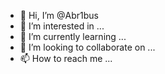 - 👋 Hi, I’m @Abr1bus
- 👀 I’m interested in ...
- 🌱 I’m currently learning ...
- 💞️ I’m looking to collaborate on ...
- 📫 How to reach me ...

<!---
Abr1bus/Abr1bus is a ✨ special ✨ repository because its `README.md` (this file) appears on your GitHub profile.
You can click the Preview link to take a look at your changes.
--->

